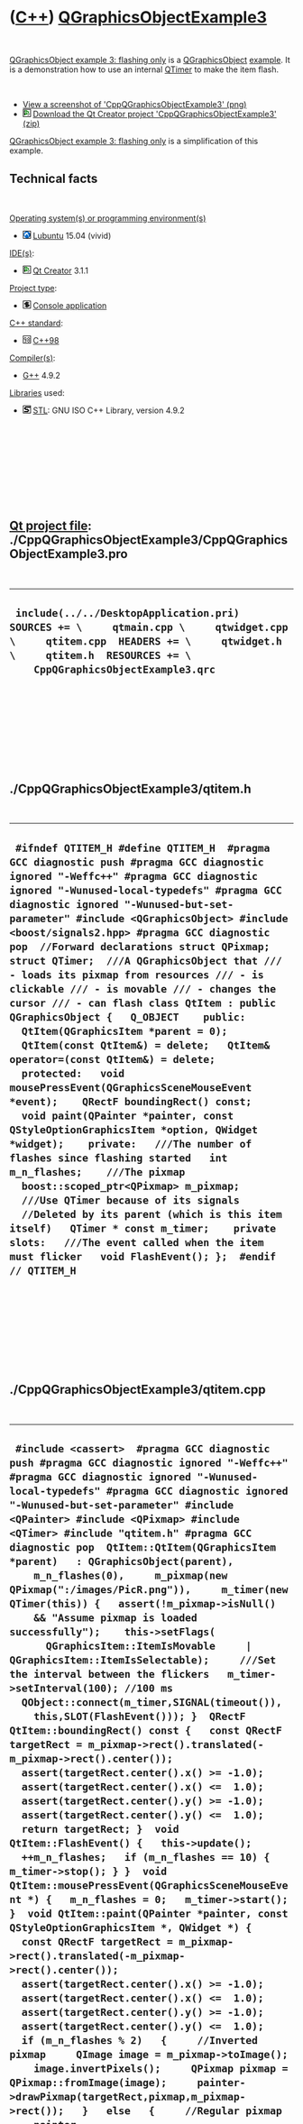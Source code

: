 
 

 

 

 

 

([C++](Cpp.md)) [QGraphicsObjectExample3](CppQGraphicsObjectExample3.md)
==========================================================================

 

[QGraphicsObject example 3: flashing
only](CppQGraphicsObjectExample3.md) is a
[QGraphicsObject](CppQGraphicsObject.md) [example](CppExample.md). It
is a demonstration how to use an internal [QTimer](CppQTimer.md) to
make the item flash.

 

-   [View a screenshot of
    'CppQGraphicsObjectExample3' (png)](CppQGraphicsObjectExample3.png)
-   ![Qt Creator](PicQtCreator.png) [Download the Qt Creator project
    'CppQGraphicsObjectExample3' (zip)](CppQGraphicsObjectExample3.zip)

[QGraphicsObject example 3: flashing
only](CppQGraphicsObjectExample3.md) is a simplification of this
example.

Technical facts
---------------

 

[Operating system(s) or programming environment(s)](CppOs.md)

-   ![Lubuntu](PicLubuntu.png) [Lubuntu](CppLubuntu.md) 15.04 (vivid)

[IDE(s)](CppIde.md):

-   ![Qt Creator](PicQtCreator.png) [Qt Creator](CppQtCreator.md) 3.1.1

[Project type](CppQtProjectType.md):

-   ![console](PicConsole.png) [Console
    application](CppConsoleApplication.md)

[C++ standard](CppStandard.md):

-   ![C++98](PicCpp98.png) [C++98](Cpp98.md)

[Compiler(s)](CppCompiler.md):

-   [G++](CppGpp.md) 4.9.2

[Libraries](CppLibrary.md) used:

-   ![STL](PicStl.png) [STL](CppStl.md): GNU ISO C++ Library, version
    4.9.2

 

 

 

 

 

[Qt project file](CppQtProjectFile.md): ./CppQGraphicsObjectExample3/CppQGraphicsObjectExample3.pro
----------------------------------------------------------------------------------------------------

 

  ----------------------------------------------------------------------------------------------------------------------------------------------------------------------------------------------------------
  ` include(../../DesktopApplication.pri)  SOURCES += \     qtmain.cpp \     qtwidget.cpp \     qtitem.cpp  HEADERS += \     qtwidget.h \     qtitem.h  RESOURCES += \     CppQGraphicsObjectExample3.qrc`
  ----------------------------------------------------------------------------------------------------------------------------------------------------------------------------------------------------------

 

 

 

 

 

./CppQGraphicsObjectExample3/qtitem.h
-------------------------------------

 

  ------------------------------------------------------------------------------------------------------------------------------------------------------------------------------------------------------------------------------------------------------------------------------------------------------------------------------------------------------------------------------------------------------------------------------------------------------------------------------------------------------------------------------------------------------------------------------------------------------------------------------------------------------------------------------------------------------------------------------------------------------------------------------------------------------------------------------------------------------------------------------------------------------------------------------------------------------------------------------------------------------------------------------------------------------------------------------------------------------------------------------------------------------------------------------------------------------------------------------------------------------------------------------------------------
  ` #ifndef QTITEM_H #define QTITEM_H  #pragma GCC diagnostic push #pragma GCC diagnostic ignored "-Weffc++" #pragma GCC diagnostic ignored "-Wunused-local-typedefs" #pragma GCC diagnostic ignored "-Wunused-but-set-parameter" #include <QGraphicsObject> #include <boost/signals2.hpp> #pragma GCC diagnostic pop  //Forward declarations struct QPixmap; struct QTimer;  ///A QGraphicsObject that /// - loads its pixmap from resources /// - is clickable /// - is movable /// - changes the cursor /// - can flash class QtItem : public QGraphicsObject {   Q_OBJECT    public:    QtItem(QGraphicsItem *parent = 0);   QtItem(const QtItem&) = delete;   QtItem& operator=(const QtItem&) = delete;    protected:   void mousePressEvent(QGraphicsSceneMouseEvent *event);    QRectF boundingRect() const;    void paint(QPainter *painter, const QStyleOptionGraphicsItem *option, QWidget *widget);    private:   ///The number of flashes since flashing started   int m_n_flashes;    ///The pixmap   boost::scoped_ptr<QPixmap> m_pixmap;    ///Use QTimer because of its signals   //Deleted by its parent (which is this item itself)   QTimer * const m_timer;    private slots:   ///The event called when the item must flicker   void FlashEvent(); };  #endif // QTITEM_H`
  ------------------------------------------------------------------------------------------------------------------------------------------------------------------------------------------------------------------------------------------------------------------------------------------------------------------------------------------------------------------------------------------------------------------------------------------------------------------------------------------------------------------------------------------------------------------------------------------------------------------------------------------------------------------------------------------------------------------------------------------------------------------------------------------------------------------------------------------------------------------------------------------------------------------------------------------------------------------------------------------------------------------------------------------------------------------------------------------------------------------------------------------------------------------------------------------------------------------------------------------------------------------------------------------------

 

 

 

 

 

./CppQGraphicsObjectExample3/qtitem.cpp
---------------------------------------

 

  --------------------------------------------------------------------------------------------------------------------------------------------------------------------------------------------------------------------------------------------------------------------------------------------------------------------------------------------------------------------------------------------------------------------------------------------------------------------------------------------------------------------------------------------------------------------------------------------------------------------------------------------------------------------------------------------------------------------------------------------------------------------------------------------------------------------------------------------------------------------------------------------------------------------------------------------------------------------------------------------------------------------------------------------------------------------------------------------------------------------------------------------------------------------------------------------------------------------------------------------------------------------------------------------------------------------------------------------------------------------------------------------------------------------------------------------------------------------------------------------------------------------------------------------------------------------------------------------------------------------------------------------------------------------------------------------------------------------------------------------------------------------------------------------------------------------------------------------------------------------------------------------------------------------------------------------------------------------------------------------------------------------------------------------------------------------------------------------------------------------------------------------------------------------------------------------------------------------------------------------------------------------------------------------------------------------------
  ` #include <cassert>  #pragma GCC diagnostic push #pragma GCC diagnostic ignored "-Weffc++" #pragma GCC diagnostic ignored "-Wunused-local-typedefs" #pragma GCC diagnostic ignored "-Wunused-but-set-parameter" #include <QPainter> #include <QPixmap> #include <QTimer> #include "qtitem.h" #pragma GCC diagnostic pop  QtItem::QtItem(QGraphicsItem *parent)   : QGraphicsObject(parent),     m_n_flashes(0),     m_pixmap(new QPixmap(":/images/PicR.png")),     m_timer(new QTimer(this)) {   assert(!m_pixmap->isNull()     && "Assume pixmap is loaded successfully");    this->setFlags(       QGraphicsItem::ItemIsMovable     | QGraphicsItem::ItemIsSelectable);     ///Set the interval between the flickers   m_timer->setInterval(100); //100 ms    QObject::connect(m_timer,SIGNAL(timeout()),     this,SLOT(FlashEvent())); }  QRectF QtItem::boundingRect() const {   const QRectF targetRect = m_pixmap->rect().translated(-m_pixmap->rect().center());   assert(targetRect.center().x() >= -1.0);   assert(targetRect.center().x() <=  1.0);   assert(targetRect.center().y() >= -1.0);   assert(targetRect.center().y() <=  1.0);   return targetRect; }  void QtItem::FlashEvent() {   this->update();   ++m_n_flashes;   if (m_n_flashes == 10) { m_timer->stop(); } }  void QtItem::mousePressEvent(QGraphicsSceneMouseEvent *) {   m_n_flashes = 0;   m_timer->start(); }  void QtItem::paint(QPainter *painter, const QStyleOptionGraphicsItem *, QWidget *) {   const QRectF targetRect = m_pixmap->rect().translated(-m_pixmap->rect().center());   assert(targetRect.center().x() >= -1.0);   assert(targetRect.center().x() <=  1.0);   assert(targetRect.center().y() >= -1.0);   assert(targetRect.center().y() <=  1.0);    if (m_n_flashes % 2)   {     //Inverted pixmap     QImage image = m_pixmap->toImage();     image.invertPixels();     QPixmap pixmap = QPixmap::fromImage(image);     painter->drawPixmap(targetRect,pixmap,m_pixmap->rect());   }   else   {     //Regular pixmap     painter->drawPixmap(targetRect,*m_pixmap,m_pixmap->rect());   }    //Draw a red line around the pixmap when it is selected   if (this->isSelected())   {     painter->setPen(QPen(QColor(255,0,0),1));     painter->drawRect(this->boundingRect().adjusted(1.0,1.0,-1.0,-1.0));   } }`
  --------------------------------------------------------------------------------------------------------------------------------------------------------------------------------------------------------------------------------------------------------------------------------------------------------------------------------------------------------------------------------------------------------------------------------------------------------------------------------------------------------------------------------------------------------------------------------------------------------------------------------------------------------------------------------------------------------------------------------------------------------------------------------------------------------------------------------------------------------------------------------------------------------------------------------------------------------------------------------------------------------------------------------------------------------------------------------------------------------------------------------------------------------------------------------------------------------------------------------------------------------------------------------------------------------------------------------------------------------------------------------------------------------------------------------------------------------------------------------------------------------------------------------------------------------------------------------------------------------------------------------------------------------------------------------------------------------------------------------------------------------------------------------------------------------------------------------------------------------------------------------------------------------------------------------------------------------------------------------------------------------------------------------------------------------------------------------------------------------------------------------------------------------------------------------------------------------------------------------------------------------------------------------------------------------------------------

 

 

 

 

 

./CppQGraphicsObjectExample3/qtmain.cpp
---------------------------------------

 

  ---------------------------------------------------------------------------------------------------------------------------------------------------------------------------------------------------------------------------------------------------------------------------------------------------------------------------------------------------------------------------------------------------------------------------
  ` #pragma GCC diagnostic push #pragma GCC diagnostic ignored "-Weffc++" #pragma GCC diagnostic ignored "-Wunused-local-typedefs" #pragma GCC diagnostic ignored "-Wunused-but-set-parameter" #include <QApplication> #include "qtwidget.h" #pragma GCC diagnostic pop  int main(int argc, char *argv[]) {   QApplication a(argc, argv);   QtWidget w;   w.setGeometry(100,100,400,400);   w.show();   return a.exec(); }`
  ---------------------------------------------------------------------------------------------------------------------------------------------------------------------------------------------------------------------------------------------------------------------------------------------------------------------------------------------------------------------------------------------------------------------------

 

 

 

 

 

./CppQGraphicsObjectExample3/qtwidget.h
---------------------------------------

 

  ---------------------------------------------------------------------------------------------------------------------------------------------------------------------------------------------------------------------------------------------------------------------------------------------------------------------------------------------------------------------------
  ` #ifndef QTWIDGET_H #define QTWIDGET_H  #pragma GCC diagnostic push #pragma GCC diagnostic ignored "-Weffc++" #pragma GCC diagnostic ignored "-Wunused-local-typedefs" #pragma GCC diagnostic ignored "-Wunused-but-set-parameter" #include <QGraphicsView> #pragma GCC diagnostic pop  struct QtWidget : public QGraphicsView {   QtWidget(); };  #endif // QTWIDGET_H`
  ---------------------------------------------------------------------------------------------------------------------------------------------------------------------------------------------------------------------------------------------------------------------------------------------------------------------------------------------------------------------------

 

 

 

 

 

./CppQGraphicsObjectExample3/qtwidget.cpp
-----------------------------------------

 

  -------------------------------------------------------------------------------------------------------------------------------------------------------------------------------------------------------------------------------------------------------------------------------------------------------------------------------------------------------------------------------------------------------------------------------------------------------------------------------------------------------------------------------------------------------------------------------------------------------------------------------------------------------------------------------------------------------------------------------------------------------------------------------------------------
  ` #include <cassert>  #pragma GCC diagnostic push #pragma GCC diagnostic ignored "-Weffc++" #pragma GCC diagnostic ignored "-Wunused-local-typedefs" #pragma GCC diagnostic ignored "-Wunused-but-set-parameter" #include <boost/bind.hpp> #include <boost/lambda/bind.hpp>  #include <QGraphicsScene> #include <QGraphicsPixmapItem>  #include "qtitem.h" #include "qtwidget.h" #pragma GCC diagnostic pop  QtWidget::QtWidget() {   QGraphicsScene * const scene = new QGraphicsScene(this);   this->setScene(scene);    const int n_items = 64;   for (int i=0; i!=n_items; ++i)   {     QtItem * const item = new QtItem;     //Scatter those items around a bit     item->setPos(       - 128 + (std::rand() % 256),       - 128 + (std::rand() % 256));      scene->addItem(item);   } }`
  -------------------------------------------------------------------------------------------------------------------------------------------------------------------------------------------------------------------------------------------------------------------------------------------------------------------------------------------------------------------------------------------------------------------------------------------------------------------------------------------------------------------------------------------------------------------------------------------------------------------------------------------------------------------------------------------------------------------------------------------------------------------------------------------------

 

 

 

 

 

 

